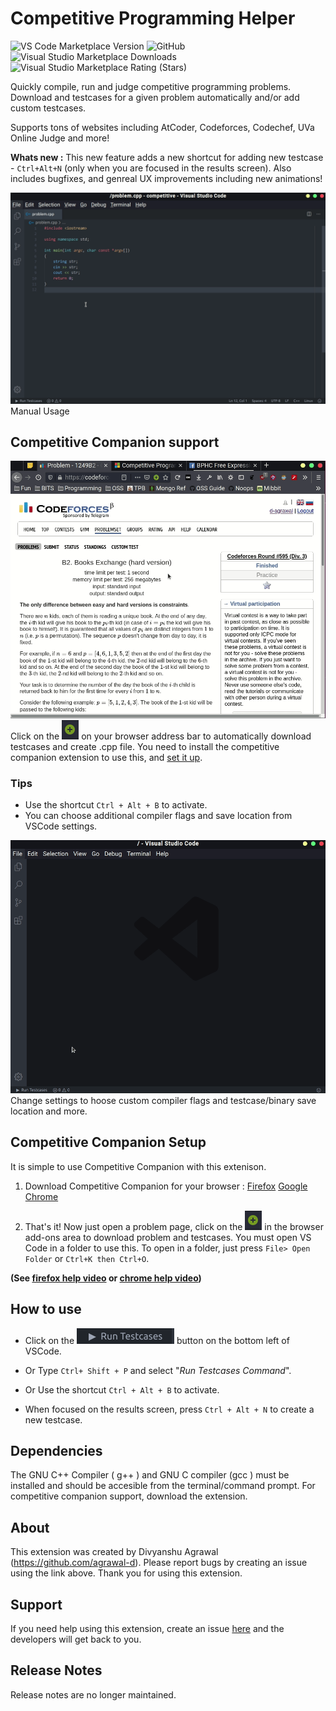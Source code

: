 # Competitive Programming Helper

![[VS Code Marketplace Version](https://marketplace.visualstudio.com/items?itemName=DivyanshuAgrawal.competitive-programming-helper)](https://img.shields.io/visual-studio-marketplace/v/DivyanshuAgrawal.competitive-programming-helper?style=for-the-badge&logo=visual-studio-code) ![GitHub](https://img.shields.io/github/license/agrawal-d/competitive-programming-helper?style=for-the-badge) ![Visual Studio Marketplace Downloads](https://img.shields.io/visual-studio-marketplace/d/DivyanshuAgrawal.competitive-programming-helper?style=for-the-badge) ![Visual Studio Marketplace Rating (Stars)](https://img.shields.io/visual-studio-marketplace/stars/DivyanshuAgrawal.competitive-programming-helper?style=for-the-badge)



Quickly compile, run and judge competitive programming problems. Download and testcases for a given problem automatically and/or add custom testcases.

Supports tons of websites including AtCoder, Codeforces, Codechef, UVa Online Judge and more!

**Whats new :** This new feature adds a new shortcut for adding new testcase - `Ctrl+Alt+N` (only when you are focused in the results screen). Also includes bugfixes, and genreal UX improvements including new animations!

![Extension Overview](screenshots/manual.gif)
Manual Usage

## Competitive Companion support

![Extension Overview](screenshots/companion.gif)
Click on the ![Green plus](screenshots/companion.png) on your browser address bar to automatically download testcases and create .cpp file. You need to install the competitive companion extension to use this, and [set it up](#competitive-companion-setup).

### Tips

- Use the shortcut `Ctrl + Alt + B` to activate.
- You can choose additional compiler flags and save location from VSCode settings.

![Settings](screenshots/settings.gif)
Change settings to hoose custom compiler flags and testcase/binary save location and more.

## Competitive Companion Setup

It is simple to use Competitive Companion with this extenison.

1. Download Competitive Companion for your browser : [Firefox](https://addons.mozilla.org/en-US/firefox/addon/competitive-companion/) [Google Chrome](https://chrome.google.com/webstore/detail/competitive-companion/cjnmckjndlpiamhfimnnjmnckgghkjbl)

1. That's it! Now just open a problem page, click on the ![Green plus](screenshots/companion.png) in the browser add-ons area to download problem and testcases. You must open VS Code in a folder to use this. To open in a folder, just press `File> Open Folder` or `Ctrl+K then Ctrl+O`.

**(See [firefox help video](https://github.com/agrawal-d/competitive-programming-helper/blob/master/screenshots/companion-help-firefox.webm?raw=true) or [chrome help video](https://github.com/agrawal-d/competitive-programming-helper/blob/master/screenshots/companion-help-chrome.webm?raw=true))**

## How to use

- Click on the ![Run testcases button](screenshots/run_testcases.png) button on the bottom left of VSCode.

- Or Type `Ctrl+ Shift + P` and select "_Run Testcases Command_".

- Or Use the shortcut `Ctrl + Alt + B` to activate.

- When focused on the results screen, press `Ctrl + Alt + N` to create a new testcase.

## Dependencies

The GNU C++ Compiler ( g++ ) and GNU C compiler (gcc ) must be installed and should be accesible from the terminal/command prompt.
For competitive companion support, download the extension.

## About

This extension was created by Divyanshu Agrawal (https://github.com/agrawal-d). Please report bugs by creating an issue using the link above. Thank you for using this extension.

## Support

If you need help using this extension, create an issue [here](https://github.com/agrawal-d) and the developers will get back to you.

## Release Notes

Release notes are no longer maintained.
